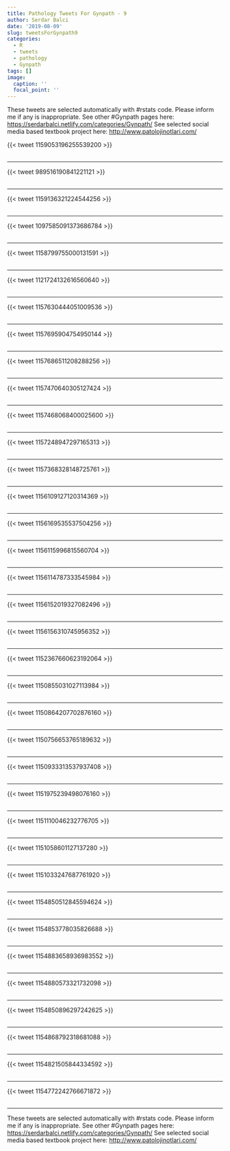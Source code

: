 ```yaml
---
title: Pathology Tweets For Gynpath - 9
author: Serdar Balci
date: '2019-08-09'
slug: tweetsForGynpath9
categories:
  - R
  - tweets
  - pathology
  - Gynpath
tags: []
image:
  caption: ''
  focal_point: ''
---
```



These tweets are selected automatically with #rstats code. Please inform me if any is inappropriate.
See other #Gynpath pages here: https://serdarbalci.netlify.com/categories/Gynpath/ 
See selected social media based textbook project here: http://www.patolojinotlari.com/

{{< tweet 1159053196255539200 >}}
<br>
<br>
<hr>
{{< tweet 989516190841221121 >}}
<br>
<br>
<hr>
{{< tweet 1159136321224544256 >}}
<br>
<br>
<hr>
{{< tweet 1097585091373686784 >}}
<br>
<br>
<hr>
{{< tweet 1158799755000131591 >}}
<br>
<br>
<hr>
{{< tweet 1121724132616560640 >}}
<br>
<br>
<hr>
{{< tweet 1157630444051009536 >}}
<br>
<br>
<hr>
{{< tweet 1157695904754950144 >}}
<br>
<br>
<hr>
{{< tweet 1157686511208288256 >}}
<br>
<br>
<hr>
{{< tweet 1157470640305127424 >}}
<br>
<br>
<hr>
{{< tweet 1157468068400025600 >}}
<br>
<br>
<hr>
{{< tweet 1157248947297165313 >}}
<br>
<br>
<hr>
{{< tweet 1157368328148725761 >}}
<br>
<br>
<hr>
{{< tweet 1156109127120314369 >}}
<br>
<br>
<hr>
{{< tweet 1156169535537504256 >}}
<br>
<br>
<hr>
{{< tweet 1156115996815560704 >}}
<br>
<br>
<hr>
{{< tweet 1156114787333545984 >}}
<br>
<br>
<hr>
{{< tweet 1156152019327082496 >}}
<br>
<br>
<hr>
{{< tweet 1156156310745956352 >}}
<br>
<br>
<hr>
{{< tweet 1152367660623192064 >}}
<br>
<br>
<hr>
{{< tweet 1150855031027113984 >}}
<br>
<br>
<hr>
{{< tweet 1150864207702876160 >}}
<br>
<br>
<hr>
{{< tweet 1150756653765189632 >}}
<br>
<br>
<hr>
{{< tweet 1150933313537937408 >}}
<br>
<br>
<hr>
{{< tweet 1151975239498076160 >}}
<br>
<br>
<hr>
{{< tweet 1151110046232776705 >}}
<br>
<br>
<hr>
{{< tweet 1151058601127137280 >}}
<br>
<br>
<hr>
{{< tweet 1151033247687761920 >}}
<br>
<br>
<hr>
{{< tweet 1154850512845594624 >}}
<br>
<br>
<hr>
{{< tweet 1154853778035826688 >}}
<br>
<br>
<hr>
{{< tweet 1154883658936983552 >}}
<br>
<br>
<hr>
{{< tweet 1154880573321732098 >}}
<br>
<br>
<hr>
{{< tweet 1154850896297242625 >}}
<br>
<br>
<hr>
{{< tweet 1154868792318681088 >}}
<br>
<br>
<hr>
{{< tweet 1154821505844334592 >}}
<br>
<br>
<hr>
{{< tweet 1154772242766671872 >}}
<br>
<br>
<hr>


These tweets are selected automatically with #rstats code. Please inform me if any is inappropriate.
See other #Gynpath pages here: https://serdarbalci.netlify.com/categories/Gynpath/ 
See selected social media based textbook project here: http://www.patolojinotlari.com/
